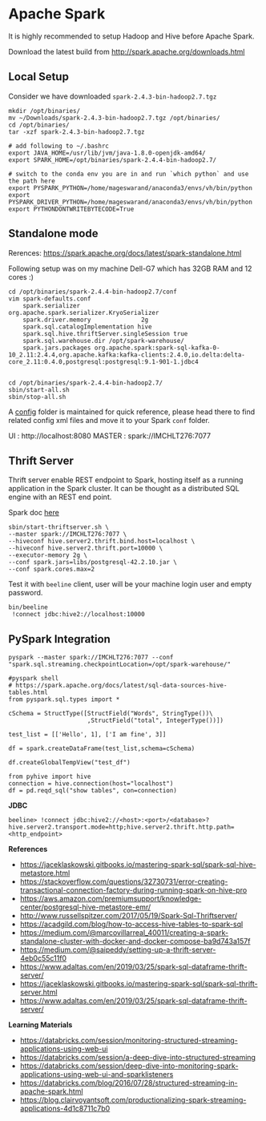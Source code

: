 # Apache Spark
It is highly recommended to setup Hadoop and Hive before Apache Spark.

Download the latest build from http://spark.apache.org/downloads.html

## Local Setup
Consider we have downloaded  `spark-2.4.3-bin-hadoop2.7.tgz`

```
mkdir /opt/binaries/
mv ~/Downloads/spark-2.4.3-bin-hadoop2.7.tgz /opt/binaries/
cd /opt/binaries/
tar -xzf spark-2.4.3-bin-hadoop2.7.tgz

# add following to ~/.bashrc
export JAVA_HOME=/usr/lib/jvm/java-1.8.0-openjdk-amd64/
export SPARK_HOME=/opt/binaries/spark-2.4.4-bin-hadoop2.7/

# switch to the conda env you are in and run `which python` and use the path here
export PYSPARK_PYTHON=/home/mageswarand/anaconda3/envs/vh/bin/python
export PYSPARK_DRIVER_PYTHON=/home/mageswarand/anaconda3/envs/vh/bin/python
export PYTHONDONTWRITEBYTECODE=True
```

## Standalone mode

Rerences: https://spark.apache.org/docs/latest/spark-standalone.html

Following setup was on my machine Dell-G7 which has 32GB RAM and 12 cores :)

```
cd /opt/binaries/spark-2.4.4-bin-hadoop2.7/conf
vim spark-defaults.conf
    spark.serializer                 org.apache.spark.serializer.KryoSerializer
    spark.driver.memory              2g
    spark.sql.catalogImplementation hive
    spark.sql.hive.thriftServer.singleSession true
    spark.sql.warehouse.dir /opt/spark-warehouse/
    spark.jars.packages org.apache.spark:spark-sql-kafka-0-10_2.11:2.4.4,org.apache.kafka:kafka-clients:2.4.0,io.delta:delta-core_2.11:0.4.0,postgresql:postgresql:9.1-901-1.jdbc4


cd /opt/binaries/spark-2.4.4-bin-hadoop2.7/
sbin/start-all.sh
sbin/stop-all.sh
```

A [config](../../docker/conf) folder is maintained for quick reference, please head there to find related config xml files and move it to your
Spark `conf` folder.  

UI      : http://localhost:8080
MASTER  : spark://IMCHLT276:7077 


## Thrift Server
Thrift server enable REST endpoint to Spark, hosting itself as a running application in the
Spark cluster. It can be thought as a distributed SQL engine with an REST end point.
  
Spark doc [here](https://spark.apache.org/docs/latest/sql-distributed-sql-engine.html)

```
sbin/start-thriftserver.sh \
--master spark://IMCHLT276:7077 \
--hiveconf hive.server2.thrift.bind.host=localhost \
--hiveconf hive.server2.thrift.port=10000 \
--executor-memory 2g \
--conf spark.jars=libs/postgresql-42.2.10.jar \
--conf spark.cores.max=2
```

Test it with `beeline` client, user will be your machine login user and empty password.
 
```
bin/beeline
 !connect jdbc:hive2://localhost:10000

```

## PySpark Integration

`pyspark --master spark://IMCHLT276:7077 --conf "spark.sql.streaming.checkpointLocation=/opt/spark-warehouse/"`


```shell script
#pyspark shell
# https://spark.apache.org/docs/latest/sql-data-sources-hive-tables.html
from pyspark.sql.types import *

cSchema = StructType([StructField("Words", StringType())\
                      ,StructField("total", IntegerType())])

test_list = [['Hello', 1], ['I am fine', 3]]

df = spark.createDataFrame(test_list,schema=cSchema) 

df.createGlobalTempView("test_df")

from pyhive import hive
connection = hive.connection(host="localhost")
df = pd.reqd_sql("show tables", con=connection)
```

**JDBC**

```
beeline> !connect jdbc:hive2://<host>:<port>/<database>?hive.server2.transport.mode=http;hive.server2.thrift.http.path=<http_endpoint>
```


**References**

- https://jaceklaskowski.gitbooks.io/mastering-spark-sql/spark-sql-hive-metastore.html
- https://stackoverflow.com/questions/32730731/error-creating-transactional-connection-factory-during-running-spark-on-hive-pro
- https://aws.amazon.com/premiumsupport/knowledge-center/postgresql-hive-metastore-emr/
- http://www.russellspitzer.com/2017/05/19/Spark-Sql-Thriftserver/
- https://acadgild.com/blog/how-to-access-hive-tables-to-spark-sql
- https://medium.com/@marcovillarreal_40011/creating-a-spark-standalone-cluster-with-docker-and-docker-compose-ba9d743a157f
- https://medium.com/@saipeddy/setting-up-a-thrift-server-4eb0c55c11f0
- https://www.adaltas.com/en/2019/03/25/spark-sql-dataframe-thrift-server/
- https://jaceklaskowski.gitbooks.io/mastering-spark-sql/spark-sql-thrift-server.html
- https://www.adaltas.com/en/2019/03/25/spark-sql-dataframe-thrift-server/


**Learning Materials**
- https://databricks.com/session/monitoring-structured-streaming-applications-using-web-ui
- https://databricks.com/session/a-deep-dive-into-structured-streaming
- https://databricks.com/session/deep-dive-into-monitoring-spark-applications-using-web-ui-and-sparklisteners
- https://databricks.com/blog/2016/07/28/structured-streaming-in-apache-spark.html
- https://blog.clairvoyantsoft.com/productionalizing-spark-streaming-applications-4d1c8711c7b0